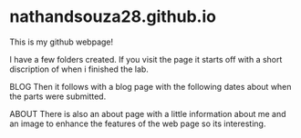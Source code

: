 # nathandsouza28.github.io
This is my github webpage!

I have a few folders created. If you visit the page it starts off with a short discription of when i finished the lab.

BLOG
Then it follows with a blog page with the following dates about when the parts were submitted.

ABOUT
There is also an about page with a little information about me and an image to enhance the features of the web page so its interesting.


